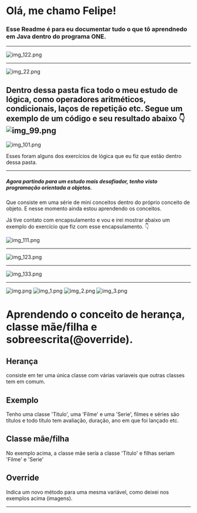 # Olá, me chamo Felipe!
### Esse Readme é para eu documentar tudo o que tô aprendnedo em Java dentro do programa ONE.

---
![img_122.png](ConexaoDigital/src/img_122.png)

---
![img_22.png](ConexaoDigital/src/img_22.png)

Dentro dessa pasta fica todo o meu estudo de lógica, como operadores aritméticos, condicionais, laços de repetição etc.
Segue um exemplo de um código e seu resultado abaixo 👇
![img_99.png](ConexaoDigital/src/img_99.png)
---
![img_101.png](ConexaoDigital/src/img_101.png)

Esses foram alguns dos exercícios de lógica que eu fiz que estão dentro dessa pasta.

---
##### Agora partindo para um estudo mais desafiador, tenho visto programação orientada a objetos.
Que consiste em uma série de mini conceitos dentro do próprio conceito de objeto. E nesse momento ainda estou aprendendo os conceitos.

Já tive contato com encapsulamento e vou e irei mostrar abaixo um exemplo do exercício que fiz com esse encapsulamento. 👇

![img_111.png](ConexaoDigital/src/img_111.png)

---
![img_123.png](ConexaoDigital/src/img_123.png)

---
![img_133.png](ConexaoDigital/src/img_133.png)

---
![img.png](ConexaoDigital/src/img.png)
![img_1.png](ConexaoDigital/src/img_1.png)
![img_2.png](ConexaoDigital/src/img_2.png)
![img_3.png](ConexaoDigital/src/img_3.png)

# Aprendendo o conceito de herança, classe mãe/filha e sobreescrita(@override).

## Herança
consiste em ter uma única classe com várias variaveis que outras classes tem em comum.

## Exemplo 
Tenho uma classe 'Titulo', uma 'Filme' e uma 'Serie', filmes e séries são títulos
e todo título tem avaliação, duração, ano em que foi lançado etc.

## Classe mãe/filha
No exemplo acima, a classe mãe sería a classe 'Titulo' e filhas seriam 'Filme' e 'Serie'

## Override
Indica um novo método para uma mesma variável, como deixei nos exemplos acima (imagens).

---
